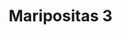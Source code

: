 ---
title: Maripositas 3
date: 
draft: false

# descripcion
description : Conjunto de cadena y dije con nácar. Largo de cadena 40, 45 o 50 cm a elección. Consultanos por los aros haciendo juego!

materials: Plata 925

color: 

dimensions: 

code: 06-26-0822

type: "Conjuntos"

categories: []

price: $8.080,00

price_eftvo: $6.870,00

# Images
# first image will be shown in the product page
images:
  # - image: "images/path_to_image"
  # La ubicacion de las imagenes es imagenes/Conjuntos/Conjuntos.Cadena y Dije/06-26-0822-maripositas-3
  - image: "./images/conjuntos/cadena_y_dije/06-26-0822-maripositas-3.jpg"
---